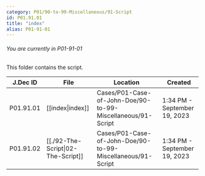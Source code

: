 ```yaml
---
category: P01/90-to-99-Miscellaneous/91-Script
id: P01.91.01
title: "index"
alias: P01-91-01
---
```

###### You are currently in P01-91-01

This folder contains the script.

| J.Dec ID  | File                                                                                            | Location                                                    | Created                      |
| --------- | ----------------------------------------------------------------------------------------------- | ----------------------------------------------------------- | ---------------------------- |
| P01.91.01 | [[index\|index]]                 | Cases/P01-Case-of-John-Doe/90-to-99-Miscellaneous/91-Script | 1:34 PM - September 19, 2023 |
| P01.91.02 | [[./92-The-Script\|02-The-Script]] | Cases/P01-Case-of-John-Doe/90-to-99-Miscellaneous/91-Script | 1:34 PM - September 19, 2023 |

